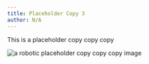```yaml
---
title: Placeholder Copy 3
author: N/A
---
```


This is a placeholder copy copy copy

![a robotic placeholder copy copy copy image](/blockhead-ftc.png)